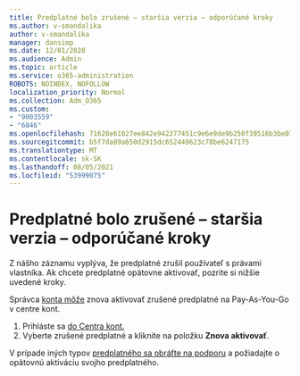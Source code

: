 ```yaml
---
title: Predplatné bolo zrušené – staršia verzia – odporúčané kroky
ms.author: v-smandalika
author: v-smandalika
manager: dansimp
ms.date: 12/01/2020
ms.audience: Admin
ms.topic: article
ms.service: o365-administration
ROBOTS: NOINDEX, NOFOLLOW
localization_priority: Normal
ms.collection: Adm_O365
ms.custom:
- "9003559"
- "6846"
ms.openlocfilehash: 71628e61027ee842e942277451c9e6e9de9b250f39516b3be076a2ee61fb68c3
ms.sourcegitcommit: b5f7da89a650d2915dc652449623c78be6247175
ms.translationtype: MT
ms.contentlocale: sk-SK
ms.lasthandoff: 08/05/2021
ms.locfileid: "53999075"
---
```

# <a name="subscription-cancelled---legacy---recommended-steps"></a>Predplatné bolo zrušené – staršia verzia – odporúčané kroky

Z nášho záznamu vyplýva, že predplatné zrušil používateľ s právami vlastníka. Ak chcete predplatné opätovne aktivovať, pozrite si nižšie uvedené kroky.

Správca [konta môže](https://docs.microsoft.com/azure/cost-management-billing/manage/billing-subscription-transfer?WT.mc_id=Portal-Microsoft_Azure_Support#whoisaa) znova aktivovať zrušené predplatné na Pay-As-You-Go v centre kont.

1. Prihláste sa [do Centra kont.](https://account.azure.com/Subscriptions)
2. Vyberte zrušené predplatné a kliknite na položku **Znova aktivovať**.

V prípade iných typov [predplatného sa obráťte na podporu](https://ms.portal.azure.com/#blade/Microsoft_Azure_Support/HelpAndSupportBlade/overview) a požiadajte o opätovnú aktiváciu svojho predplatného.
